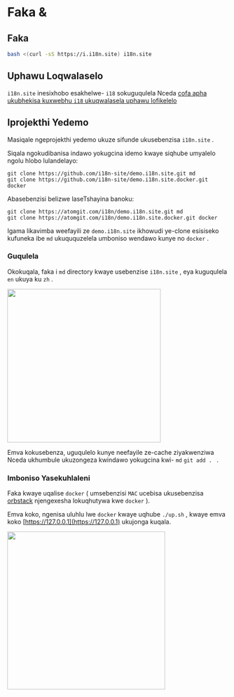 # Faka &

## Faka

```sh
bash <(curl -sS https://i.i18n.site) i18n.site
```

## Uphawu Loqwalaselo

`i18n.site` inesixhobo esakhelwe- `i18` sokuguqulela Nceda [cofa apha ukubhekisa kuxwebhu `i18` ukuqwalasela uphawu lofikelelo](/i18/use)

## Iprojekthi Yedemo

Masiqale ngeprojekthi yedemo ukuze sifunde ukusebenzisa `i18n.site` .

Siqala ngokudibanisa indawo yokugcina idemo kwaye siqhube umyalelo ngolu hlobo lulandelayo:

```
git clone https://github.com/i18n-site/demo.i18n.site.git md
git clone https://github.com/i18n-site/demo.i18n.site.docker.git docker
```

Abasebenzisi belizwe laseTshayina banoku:

```
git clone https://atomgit.com/i18n/demo.i18n.site.git md
git clone https://atomgit.com/i18n/demo.i18n.site.docker.git docker
```

Igama likavimba weefayili ze `demo.i18n.site` ikhowudi ye-clone esisiseko kufuneka ibe `md` ukuququzelela umboniso wendawo kunye no `docker` .

### Guqulela

Okokuqala, faka i `md` directory kwaye usebenzise `i18n.site` , eya kuguqulela `en` ukuya ku `zh` .

<img src="https://p.3ti.site/1721114619.avif" style="width:350px">

Emva kokusebenza, uguqulelo kunye neefayile ze-cache ziyakwenziwa Nceda ukhumbule ukuzongeza kwindawo yokugcina kwi- `md` `git add . ` .

### Imboniso Yasekuhlaleni

Faka kwaye uqalise `docker` ( umsebenzisi `MAC` ucebisa ukusebenzisa [orbstack](https://orbstack.dev) njengexesha lokuqhutywa kwe `docker` ).

Emva koko, ngenisa uluhlu lwe `docker` kwaye uqhube `./up.sh` , kwaye emva koko [https://127.0.0.1](https://127.0.0.1) ukujonga kuqala.

<img src="//p.3ti.site/1721104238.avif" style="width:360px">